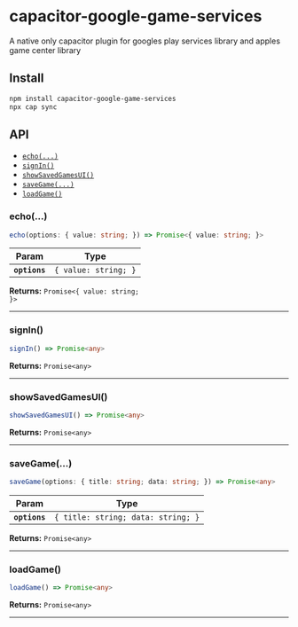 # capacitor-google-game-services

A native only capacitor plugin for googles play services library and apples game center library

## Install

```bash
npm install capacitor-google-game-services
npx cap sync
```

## API

<docgen-index>

* [`echo(...)`](#echo)
* [`signIn()`](#signin)
* [`showSavedGamesUI()`](#showsavedgamesui)
* [`saveGame(...)`](#savegame)
* [`loadGame()`](#loadgame)

</docgen-index>

<docgen-api>
<!--Update the source file JSDoc comments and rerun docgen to update the docs below-->

### echo(...)

```typescript
echo(options: { value: string; }) => Promise<{ value: string; }>
```

| Param         | Type                            |
| ------------- | ------------------------------- |
| **`options`** | <code>{ value: string; }</code> |

**Returns:** <code>Promise&lt;{ value: string; }&gt;</code>

--------------------


### signIn()

```typescript
signIn() => Promise<any>
```

**Returns:** <code>Promise&lt;any&gt;</code>

--------------------


### showSavedGamesUI()

```typescript
showSavedGamesUI() => Promise<any>
```

**Returns:** <code>Promise&lt;any&gt;</code>

--------------------


### saveGame(...)

```typescript
saveGame(options: { title: string; data: string; }) => Promise<any>
```

| Param         | Type                                          |
| ------------- | --------------------------------------------- |
| **`options`** | <code>{ title: string; data: string; }</code> |

**Returns:** <code>Promise&lt;any&gt;</code>

--------------------


### loadGame()

```typescript
loadGame() => Promise<any>
```

**Returns:** <code>Promise&lt;any&gt;</code>

--------------------

</docgen-api>
